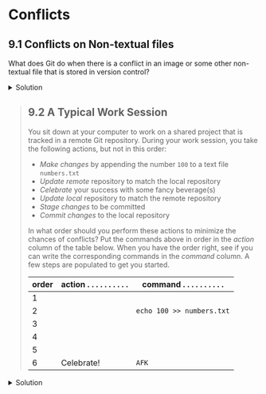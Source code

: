 # Conflicts
 ## 9.1 Conflicts on Non-textual files

 What does Git do
 when there is a conflict in an image or some other non-textual file
 that is stored in version control?

<details>
<summary>Solution</summary>

 Let's try it. Suppose Dracula takes a picture of Martian surface and
 calls it `mars.jpg`.

 If you do not have an image file of Mars available, you can create
 a dummy binary file like this:

input:
 ~~~
 $ head -c 1024 /dev/urandom > mars.jpg
 $ ls -lh mars.jpg
 ~~~

output:
 ~~~
 -rw-r--r-- 1 vlad 57095 1.0K Mar  8 20:24 mars.jpg
 ~~~


 `ls` shows us that this created a 1-kilobyte file. It is full of random bytes read from the special file, `/dev/urandom`.

 Now, suppose Dracula adds `mars.jpg` to his repository:
  input:
 ~~~
 $ git add mars.jpg
 $ git commit -m "Add picture of Martian surface"
 ~~~

output:
 ~~~
 [master 8e4115c] Add picture of Martian surface
  1 file changed, 0 insertions(+), 0 deletions(-)
  create mode 100644 mars.jpg
 ~~~


 Suppose that Wolfman has added a similar picture in the meantime.
 His is a picture of the Martian sky, but it is *also* called `mars.jpg`.
 When Dracula tries to push, he gets a familiar message:

input:
 ~~~
 $ git push origin master
 ~~~

output:
 ~~~
 To https://github.com/vlad/planets.git
  ! [rejected]        master -> master (fetch first)
 error: failed to push some refs to 'https://github.com/vlad/planets.git'
 hint: Updates were rejected because the remote contains work that you do
 hint: not have locally. This is usually caused by another repository pushing
 hint: to the same ref. You may want to first integrate the remote changes
 hint: (e.g., 'git pull ...') before pushing again.
 hint: See the 'Note about fast-forwards' in 'git push --help' for details.
 ~~~

 We've learned that we must pull first and resolve any conflicts:

input:
 ~~~
 $ git pull origin master
 ~~~

 When there is a conflict on an image or other binary file, git prints
 a message like this:

output:
 ~~~
 $ git pull origin master
 remote: Counting objects: 3, done.
 remote: Compressing objects: 100% (3/3), done.
 remote: Total 3 (delta 0), reused 0 (delta 0)
 Unpacking objects: 100% (3/3), done.
 From https://github.com/vlad/planets.git
  * branch            master     -> FETCH_HEAD
    6a67967..439dc8c  master     -> origin/master
 warning: Cannot merge binary files: mars.jpg (HEAD vs. 439dc8c08869c342438f6dc4a2b615b05b93c76e)
 Auto-merging mars.jpg
 CONFLICT (add/add): Merge conflict in mars.jpg
 Automatic merge failed; fix conflicts and then commit the result.
 ~~~


 The conflict message here is mostly the same as it was for `mars.txt`, but
 there is one key additional line:

 ~~~
 warning: Cannot merge binary files: mars.jpg (HEAD vs. 439dc8c08869c342438f6dc4a2b615b05b93c76e)
 ~~~

 Git cannot automatically insert conflict markers into an image as it does
 for text files. So, instead of editing the image file, we must check out
 the version we want to keep. Then we can add and commit this version.

 On the key line above, Git has conveniently given us commit identifiers
 for the two versions of `mars.jpg`. Our version is `HEAD`, and Wolfman's
 version is `439dc8c0...`. If we want to use our version, we can use
 `git checkout`:

input:
~~~
 $ git checkout HEAD mars.jpg
 $ git add mars.jpg
 $ git commit -m "Use image of surface instead of sky"
 ~~~

output:
 ~~~
 [master 21032c3] Use image of surface instead of sky
 ~~~


 If instead we want to use Wolfman's version, we can use `git checkout` with
 Wolfman's commit identifier, `439dc8c0`:

input:
 ~~~
 $ git checkout 439dc8c0 mars.jpg
 $ git add mars.jpg
 $ git commit -m "Use image of sky instead of surface"
 ~~~

output:
 ~~~
[master da21b34] Use image of sky instead of surface
 ~~~


 We can also keep *both* images. The catch is that we cannot keep them
 under the same name. But, we can check out each version in succession
 and *rename* it, then add the renamed versions. First, check out each
 image and rename it:

 ~~~
 $ git checkout HEAD mars.jpg
 $ git mv mars.jpg mars-surface.jpg
 $ git checkout 439dc8c0 mars.jpg
 $ mv mars.jpg mars-sky.jpg
 ~~~
 {: .language-bash}

 Then, remove the old `mars.jpg` and add the two new files:

input:
 ~~~
 $ git rm mars.jpg
 $ git add mars-surface.jpg
 $ git add mars-sky.jpg
 $ git commit -m "Use two images: surface and sky"
 ~~~

output:
 ~~~
 [master 94ae08c] Use two images: surface and sky
  2 files changed, 0 insertions(+), 0 deletions(-)
  create mode 100644 mars-sky.jpg
  rename mars.jpg => mars-surface.jpg (100%)
 ~~~


 Now both images of Mars are checked into the repository, and `mars.jpg`
 no longer exists.

</details>

> ## 9.2 A Typical Work Session
>
> You sit down at your computer to work on a shared project that is tracked in a
> remote Git repository. During your work session, you take the following
> actions, but not in this order:
>
> - *Make changes* by appending the number `100` to a text file `numbers.txt`
> - *Update remote* repository to match the local repository
> - *Celebrate* your success with some fancy beverage(s)
> - *Update local* repository to match the remote repository
> - *Stage changes* to be committed
> - *Commit changes* to the local repository
>
> In what order should you perform these actions to minimize the chances of
> conflicts? Put the commands above in order in the *action* column of the table
> below. When you have the order right, see if you can write the corresponding
> commands in the *command* column. A few steps are populated to get you
> started.
>
> |order|action . . . . . . . . . . |command . . . . . . . . . . |
> |-----|---------------------------|----------------------------|
> |1    |                           |                            |
> |2    |                           | `echo 100 >> numbers.txt`  |
> |3    |                           |                            |
> |4    |                           |                            |
> |5    |                           |                            |
> |6    | Celebrate!                | `AFK`                      |
>
<details>
<summary>Solution</summary>
> >
> > |order|action . . . . . . |command . . . . . . . . . . . . . . . . . . . |
> > |-----|-------------------|----------------------------------------------|
> > |1    | Update local      | `git pull origin master`                     |
> > |2    | Make changes      | `echo 100 >> numbers.txt`                    |
> > |3    | Stage changes     | `git add numbers.txt`                        |
> > |4    | Commit changes    | `git commit -m "Add 100 to numbers.txt"`     |
> > |5    | Update remote     | `git push origin master`                     |
> > |6    | Celebrate!        | `AFK`                                        |
> >
</details>
